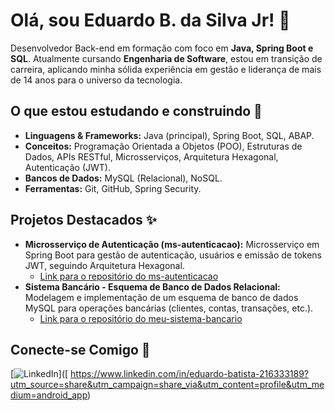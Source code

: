 # Olá, sou Eduardo B. da Silva Jr! 👋

Desenvolvedor Back-end em formação com foco em **Java, Spring Boot e SQL**. Atualmente cursando **Engenharia de Software**, estou em transição de carreira, aplicando minha sólida experiência em gestão e liderança de mais de 14 anos para o universo da tecnologia.

## O que estou estudando e construindo 🚀

-   **Linguagens & Frameworks:** Java (principal), Spring Boot, SQL, ABAP.
-   **Conceitos:** Programação Orientada a Objetos (POO), Estruturas de Dados, APIs RESTful, Microsserviços, Arquitetura Hexagonal, Autenticação (JWT).
-   **Bancos de Dados:** MySQL (Relacional), NoSQL.
-   **Ferramentas:** Git, GitHub, Spring Security.

## Projetos Destacados ✨

-   **Microsserviço de Autenticação (ms-autenticacao):** Microsserviço em Spring Boot para gestão de autenticação, usuários e emissão de tokens JWT, seguindo Arquitetura Hexagonal.
    -   [Link para o repositório do ms-autenticacao](https://github.com/edbsjr/ms-autenticacao)
-   **Sistema Bancário - Esquema de Banco de Dados Relacional:** Modelagem e implementação de um esquema de banco de dados MySQL para operações bancárias (clientes, contas, transações, etc.).
    -   [Link para o repositório do meu-sistema-bancario](https://github.com/edbsjr/meu-sistema-bancario)

## Conecte-se Comigo 💬

[![LinkedIn](https://img.shields.io/badge/LinkedIn-0077B5?style=for-the-badge&logo=linkedin&logoColor=white)]([ https://www.linkedin.com/in/eduardo-batista-216333189?utm_source=share&utm_campaign=share_via&utm_content=profile&utm_medium=android_app)
